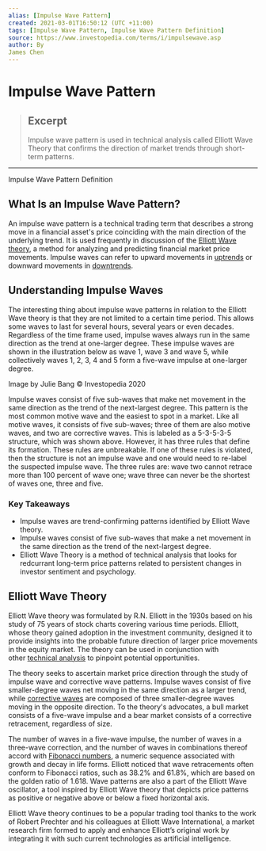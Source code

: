 ```yaml
---
alias: [Impulse Wave Pattern]
created: 2021-03-01T16:50:12 (UTC +11:00)
tags: [Impulse Wave Pattern, Impulse Wave Pattern Definition]
source: https://www.investopedia.com/terms/i/impulsewave.asp
author: By
James Chen
---
```


# Impulse Wave Pattern

> ## Excerpt
> Impulse wave pattern is used in technical analysis called Elliott Wave Theory that confirms the direction of market trends through short-term patterns.

---

Impulse Wave Pattern Definition
## What Is an Impulse Wave Pattern?

An impulse wave pattern is a technical trading term that describes a strong move in a financial asset's price coinciding with the main direction of the underlying trend. It is used frequently in discussion of the [Elliott Wave theory](https://www.investopedia.com/terms/e/elliottwavetheory.asp), a method for analyzing and predicting financial market price movements. Impulse waves can refer to upward movements in [uptrends](https://www.investopedia.com/terms/u/uptrend.asp) or downward movements in [downtrends](https://www.investopedia.com/terms/d/downtrend.asp).

## Understanding Impulse Waves

The interesting thing about impulse wave patterns in relation to the Elliott Wave theory is that they are not limited to a certain time period. This allows some waves to last for several hours, several years or even decades. Regardless of the time frame used, impulse waves always run in the same direction as the trend at one-larger degree. These impulse waves are shown in the illustration below as wave 1, wave 3 and wave 5, while collectively waves 1, 2, 3, 4 and 5 form a five-wave impulse at one-larger degree.

Image by Julie Bang © Investopedia 2020

Impulse waves consist of five sub-waves that make net movement in the same direction as the trend of the next-largest degree. This pattern is the most common motive wave and the easiest to spot in a market. Like all motive waves, it consists of five sub-waves; three of them are also motive waves, and two are corrective waves. This is labeled as a 5-3-5-3-5 structure, which was shown above. However, it has three rules that define its formation. These rules are unbreakable. If one of these rules is violated, then the structure is not an impulse wave and one would need to re-label the suspected impulse wave. The three rules are: wave two cannot retrace more than 100 percent of wave one; wave three can never be the shortest of waves one, three and five.

### Key Takeaways

-   Impulse waves are trend-confirming patterns identified by Elliott Wave theory.
-   Impulse waves consist of five sub-waves that make a net movement in the same direction as the trend of the next-largest degree.
-   Elliott Wave Theory is a method of technical analysis that looks for redcurrant long-term price patterns related to persistent changes in investor sentiment and psychology.

## Elliott Wave Theory

Elliott Wave theory was formulated by R.N. Elliott in the 1930s based on his study of 75 years of stock charts covering various time periods. Elliott, whose theory gained adoption in the investment community, designed it to provide insights into the probable future direction of larger price movements in the equity market. The theory can be used in conjunction with other [technical analysis](https://www.investopedia.com/terms/t/technicalanalysis.asp) to pinpoint potential opportunities.

The theory seeks to ascertain market price direction through the study of impulse wave and corrective wave patterns. Impulse waves consist of five smaller-degree waves net moving in the same direction as a larger trend, while [corrective waves](https://www.investopedia.com/terms/c/corrective-waves.asp) are composed of three smaller-degree waves moving in the opposite direction. To the theory's advocates, a bull market consists of a five-wave impulse and a bear market consists of a corrective retracement, regardless of size.

The number of waves in a five-wave impulse, the number of waves in a three-wave correction, and the number of waves in combinations thereof accord with [Fibonacci numbers](https://www.investopedia.com/terms/f/fibonaccilines.asp), a numeric sequence associated with growth and decay in life forms. Elliott noticed that wave retracements often conform to Fibonacci ratios, such as 38.2% and 61.8%, which are based on the golden ratio of 1.618. Wave patterns are also a part of the Elliott Wave oscillator, a tool inspired by Elliott Wave theory that depicts price patterns as positive or negative above or below a fixed horizontal axis.

Elliott Wave theory continues to be a popular trading tool thanks to the work of Robert Prechter and his colleagues at Elliott Wave International, a market research firm formed to apply and enhance Elliott’s original work by integrating it with such current technologies as artificial intelligence.
